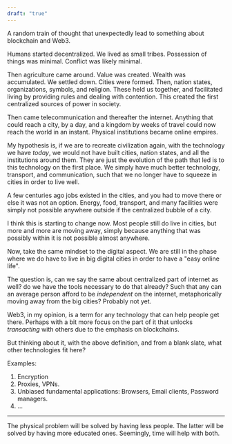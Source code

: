 ```yaml
---
draft: "true"
---
```


A random train of thought that unexpectedly lead to something about blockchain and Web3. 

Humans started decentralized. We lived as small tribes. Possession of things was minimal. Conflict was likely minimal.

Then agriculture came around. Value was created. Wealth was accumulated. We settled down. Cities were formed. Then, nation states, organizations, symbols, and religion. These held us together, and facilitated living by providing rules and dealing with contention. This created the first centralized sources of power in society. 

Then came telecommunication and thereafter the internet. Anything that could reach a city, by a day, and a kingdom by weeks of travel could now reach the world in an instant. Physical institutions became online empires. 

My hypothesis is, if we are to recreate civilization again, with the technology we have *today*, we would not have built cities, nation states, and all the institutions around them. They are just the evolution of the path that led is to this technology on the first place. We simply have much better technology, transport, and communication, such that we no longer have to squeeze in cities in order to live well. 

A few centuries ago jobs existed in the cities, and you had to move there or else it was not an option. Energy, food, transport, and many facilities were simply not possible anywhere outside if the centralized bubble of a city.

I think this is starting to change now. Most people still do live in cities, but more and more are moving away, simply because anything that was possibly within it is not possible almost anywhere. 

Now, take the same mindset to the digital aspect. We are still in the phase where we do have to live in big digital cities in order to have a "easy online life".

The question is, can we say the same about centralized part of internet as well? do we have the tools necessary to do that already? Such that any can an average person afford to be *independent* on the internet, metaphorically moving away from the big cities? Probably not yet. 

Web3, in my opinion, is a term for any technology that can help people get there. Perhaps with a bit more focus on the part of it that unlocks *transacting* with others due to the emphasis on blockchains. 

But thinking about it, with the above definition, and from a blank slate, what other technologies fit here? 

Examples:

1. Encryption
2. Proxies, VPNs. 
3. Unbiased fundamental applications: Browsers, Email clients, Password managers. 
4. ...

---

The physical problem will be solved by having less people. The latter will be solved by having more educated ones. Seemingly, time will help with both.